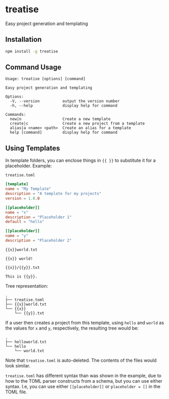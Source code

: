 # treatise

Easy project generation and templating

## Installation

```bash
npm install -g treatise
```

## Command Usage

```
Usage: treatise [options] [command]

Easy project generation and templating

Options:
  -V, --version          output the version number
  -h, --help             display help for command

Commands:
  new|n                  Create a new template
  create|c               Create a new project from a template
  alias|a <name> <path>  Create an alias for a template
  help [command]         display help for command
```

## Using Templates

In template folders, you can enclose things in `{{ }}` to substitute it for a placeholder. Example:

`treatise.toml`

```toml
[template]
name = "My Template"
description = "A template for my projects"
version = 1.0.0

[[placeholder]]
name = "x"
description = "Placeholder 1"
default = "hello"

[[placeholder]]
name = "y"
description = "Placeholder 2"
```

`{{x}}world.txt`

```
{{x}} world!
```

`{{x}}/{{y}}.txt`

```
This is {{y}}.
```

Tree representation:

```
.
├── treatise.toml
├── {{x}}world.txt
└── {{x}}
    └── {{y}}.txt
```

If a user then creates a project from this template, using `hello` and `world` as the values for `x` and `y`, respectively, the resulting tree would be:

```
.
├── helloworld.txt
└── hello
    └── world.txt
```

Note that `treatise.toml` is auto-deleted. The contents of the files would look similar.

`treatise.toml` has different syntax than was shown in the example, due to how to the TOML parser constructs from a schema, but you can use either syntax. I.e, you can use either `[[placeholder]]` or `placeholder = []` in the TOML file.
